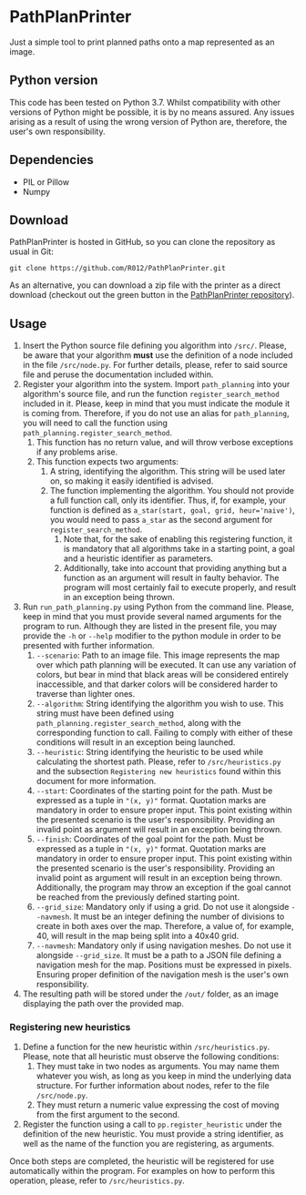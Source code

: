 # PathPlanPrinter

Just a simple tool to print planned paths onto a map represented as an image.

## Python version
This code has been tested on Python 3.7. Whilst compatibility with other versions of Python might be possible, it is by no means assured.
Any issues arising as a result of using the wrong version of Python are, therefore, the user's own responsibility.

## Dependencies
* PIL or Pillow
* Numpy

## Download
PathPlanPrinter is hosted in GitHub, so you can clone the repository as usual in Git:
```
git clone https://github.com/R012/PathPlanPrinter.git
```
As an alternative, you can download a zip file with the printer as a direct download (checkout out the green button in the [PathPlanPrinter repository](https://github.com/R012/PathPlanPrinter)).

## Usage
1. Insert the Python source file defining you algorithm into `/src/`. Please, be aware that your algorithm **must** use the definition of a node included in the file `/src/node.py`. For further details, please, refer to said source file and peruse the documentation included within.
2. Register your algorithm into the system. Import `path_planning` into your algorithm's source file, and run the function `register_search_method` included in it. Please, keep in mind that you must indicate the module it is coming from. Therefore, if you do not use an alias for `path_planning`, you will need to call the function using `path_planning.register_search_method`.
   1. This function has no return value, and will throw verbose exceptions if any problems arise.
   2. This function expects two arguments:
      1. A string, identifying the algorithm. This string will be used later on, so making it easily identified is advised.
      2. The function implementing the algorithm. You should not provide a full function call, only its identifier. Thus, if, for example, your function is defined as `a_star(start, goal, grid, heur='naive')`, you would need to pass `a_star` as the second argument for `register_search_method`.
         1. Note that, for the sake of enabling this registering function, it is mandatory that all algorithms take in a starting point, a goal and a heuristic identifier as parameters.
         2. Additionally, take into account that providing anything but a function as an argument will result in faulty behavior. The program will most certainly fail to execute properly, and result in an exception being thrown.
3. Run `run_path_planning.py` using Python from the command line. Please, keep in mind that you must provide several named arguments for the program to run. Although they are listed in the present file, you may provide the `-h` or `--help` modifier to the python module in order to be presented with further information.
   1. `--scenario`: Path to an image file. This image represents the map over which path planning will be executed. It can use any variation of colors, but bear in mind that black areas will be considered entirely inaccessible, and that darker colors will be considered harder to traverse than lighter ones.
   2. `--algorithm`: String identifying the algorithm you wish to use. This string must have been defined using `path_planning.register_search_method`, along with the corresponding function to call. Failing to comply with either of these conditions will result in an exception being launched.
   3. `--heuristic`: String identifying the heuristic to be used while calculating the shortest path. Please, refer to `/src/heuristics.py` and the subsection `Registering new heuristics` found within this document for more information.
   4. `--start`: Coordinates of the starting point for the path. Must be expressed as a tuple in `"(x, y)"` format. Quotation marks are mandatory in order to ensure proper input. This point existing within the presented scenario is the user's responsibility. Providing an invalid point as argument will result in an exception being thrown.
   5. `--finish`: Coordinates of the goal point for the path. Must be expressed as a tuple in `"(x, y)"` format. Quotation marks are mandatory in order to ensure proper input. This point existing within the presented scenario is the user's responsibility. Providing an invalid point as argument will result in an exception being thrown. Additionally, the program may throw an exception if the goal cannot be reached from the previously defined starting point.
   6. `--grid_size`: Mandatory only if using a grid. Do not use it alongside `--navmesh`. It must be an integer defining the number of divisions to create in both axes over the map. Therefore, a value of, for example, 40, will result in the map being split into a 40x40 grid.
   7. `--navmesh`: Mandatory only if using navigation meshes. Do not use it alongside `--grid_size`. It must be a path to a JSON file defining a navigation mesh for the map. Positions must be expressed in pixels. Ensuring proper definition of the navigation mesh is the user's own responsibility.
4. The resulting path will be stored under the `/out/` folder, as an image displaying the path over the provided map.

### Registering new heuristics

1. Define a function for the new heuristic within `/src/heuristics.py`. Please, note that all heuristic must observe the following conditions:
   1. They must take in two nodes as arguments. You may name them whatever you wish, as long as you keep in mind the underlying data structure.
      For further information about nodes, refer to the file `/src/node.py`.
   2. They must return a numeric value expressing the cost of moving from the first argument to the second.
2. Register the function using a call to `pp.register_heuristic` under the definition of the new heuristic. You must provide a string identifier, as well as the name of the function you are registering, as arguments.

Once both steps are completed, the heuristic will be registered for use automatically within the program. For examples on how to perform this operation, please, refer to `/src/heuristics.py`.

